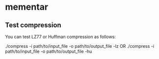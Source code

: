 # mementar

## Test compression

You can test LZ77 or Huffman compression as follows:

./compress -i path/to/input_file -o path/to/output_file -lz
OR
./compress -i path/to/input_file -o path/to/output_file -hu
